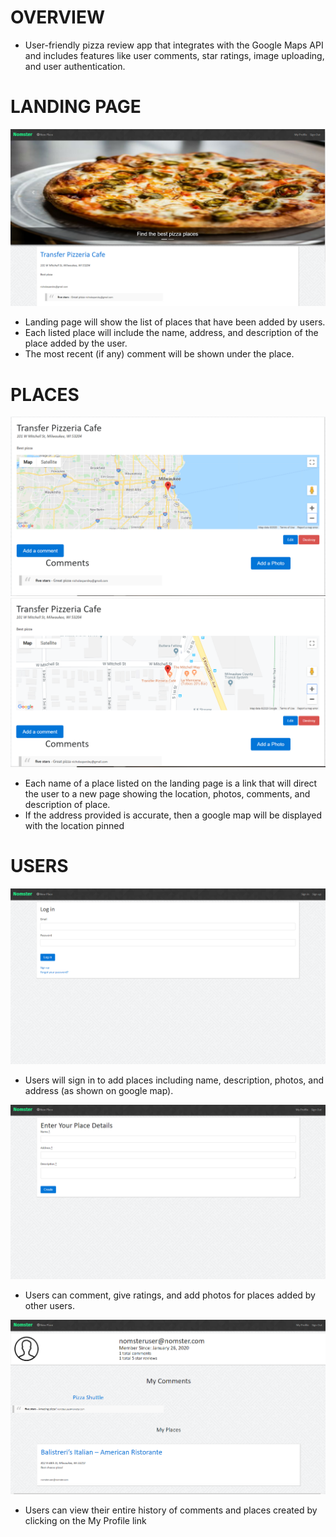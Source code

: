 # OVERVIEW

* User-friendly pizza review app that integrates with the Google Maps API and includes features like user comments, star ratings, image uploading, and user authentication.


# LANDING PAGE

<img src='nomsterhome.PNG'>

* Landing page will show the list of places that have been added by users.
* Each listed place will include the name, address, and description of the place added by the user.
* The most recent (if any) comment will be shown under the place.


# PLACES

<img src='places-display.PNG'>
<img src='places-displayzoom.PNG'>

* Each name of a place listed on the landing page is a link that will direct the user to a new page showing the location, photos, comments, and description of place.
* If the address provided is accurate, then a google map will be displayed with the location pinned


# USERS

<img src='usersignin.PNG'>

* Users will sign in to add places including name, description, photos, and address (as shown on google map).  

<img src='usernewplace.PNG'>

* Users can comment, give ratings, and add photos for places added by other users.

<img src='userprofile.PNG'>

* Users can view their entire history of comments and places created by clicking on the My Profile link 

